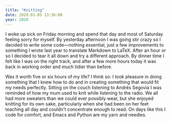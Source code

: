 ```yaml
---
title: "Knitting"
date: 2020-01-05 13:36:00
year: 2020
---
```


I woke up sick on Friday morning and spend that day and most of Saturday feeling sorry for myself.
By yesterday afternoon I was going stir crazy so I decided to write some code—nothing essential,
just a few improvements to something I wrote last year to translate Markdown to LaTeX.
After an hour or so I decided to tear it all down and try a different approach.
By dinner time I felt like I was on the right track,
and after a few more hours today it was back in working order
and much tidier than before.

Was it worth five or six hours of my life?
I think so:
I took pleasure in doing something that I knew how to do
and in creating something that would fit my needs perfectly.
Sitting on the couch listening to Andrés Segovia
I was reminded of how my mum used to knit while listening to the radio.
We all had more sweaters than we could ever possibly wear,
but she enjoyed knitting for its own sake,
particularly when she had been on her feet teaching all day
and couldn't concentrate enough to read.
On days like this I code for comfort,
and Emacs and Python are my yarn and needles.
